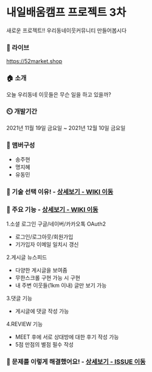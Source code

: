 # 내일배움캠프 프로젝트 3차

새로운 프로젝트!! 우리동네이웃커뮤니티 만들어봅시다

### 🔗 라이브

https://52market.shop

### 🏠 소개

오늘 우리동네 이웃들은 무슨 일을 하고 있을까?

### ⏲️ 개발기간

2021년 11월 19일 금요일 ~ 2021년 12월 10일 금요일

### 🧙 맴버구성

* 송주현
* 명지혜
* 유동민

### 📌 기술 선택 이유! - <a href="https://github.com/AndrewDongminYoo/52market.shop/wiki" >상세보기 - WIKI 이동</a>

### 📌 주요 기능 - <a href="https://quark-tax-4c7.notion.site/0f2473ecfce04c998992c0b337a40142?v=c586b127964a4dcfa224281e565bba9b" >상세보기 - WIKI 이동</a>

1.소셜 로그인 구글/네이버/카카오톡 OAuth2

* 로그인/로그아웃/회원가입
* 기가입자 이메일 일치시 갱신

2.게시글 뉴스피드

* 다양한 게시글을 보여줌
* 무한스크롤 구현 가능 시 구현
* 내 주변 이웃들(1km 이내) 글만 보기 가능

3.댓글 기능

* 게시글에 댓글 작성 가능

4.REVIEW 기능

* MEET 후에 서로 상대방에 대한 후기 작성 가능
* 5점 만점의 별점 필수 작성

### 📌 문제를 이렇게 해결했어요! - <a href="https://github.com/AndrewDongminYoo/52market.shop/issues" >상세보기 - ISSUE 이동</a>

